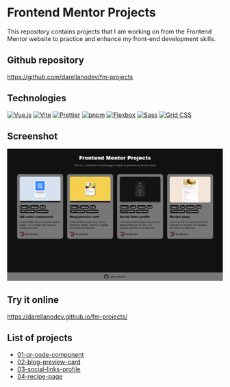# Frontend Mentor Projects

This repository contains projects that I am working on from the Frontend Mentor website to practice and enhance my front-end development skills.

## Github repository

<https://github.com/darellanodev/fm-projects>

## Technologies

[![Vue.js](https://img.shields.io/badge/vuejs-%2335495e.svg?style=flat&logo=vuedotjs&logoColor=%234FC08D)](https://vuejs.org)
[![Vite](https://img.shields.io/badge/Vite-646CFF?style=flat&logo=vite&logoColor=white)](https://vitejs.dev)
[![Prettier](https://img.shields.io/badge/Prettier-F7B93E?style=flat&logo=prettier&logoColor=black)](https://prettier.io)
[![pnpm](https://img.shields.io/badge/pnpm-%234a4a4a.svg?style=flat&logo=pnpm&logoColor=f69220)](https://pnpm.io)
[![Flexbox](https://img.shields.io/badge/Flexbox-FF69B4?style=flat&logo=flexbox&logoColor=white)](https://css-tricks.com/snippets/css/a-guide-to-flexbox/)
[![Sass](https://img.shields.io/badge/Sass-CC6699?style=flat&logo=sass&logoColor=white)](https://sass-lang.com)
[![Grid CSS](https://img.shields.io/badge/Grid%20CSS-FF4500?style=flat&logo=css3&logoColor=white)](https://css-tricks.com/snippets/css/complete-guide-grid/)

## Screenshot

![projects screenshot](https://github.com/darellanodev/fm-projects/blob/main/img_github_readme/screenshot.png?raw=true)

## Try it online

<https://darellanodev.github.io/fm-projects/>

## List of projects

- [01-qr-code-component](https://github.com/darellanodev/fm-projects/tree/main/01-qr-code-component)
- [02-blog-preview-card](https://github.com/darellanodev/fm-projects/tree/main/02-blog-preview-card)
- [03-social-links-profile](https://github.com/darellanodev/fm-projects/tree/main/03-social-links-profile)
- [04-recipe-page](https://github.com/darellanodev/fm-projects/tree/main/04-recipe-page)
